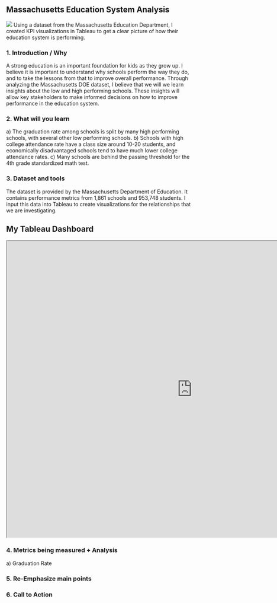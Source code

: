 ## Massachusetts Education System Analysis
<img src="https://cdn10.bostonmagazine.com/wp-content/uploads/sites/2/2018/05/bostonlatinfb.jpg"/>
Using a dataset from the Massachusetts Education Department, I created KPI visualizations in Tableau to get a clear picture of how their education system is performing.


### 1. Introduction / Why
A strong education is an important foundation for kids as they grow up. I believe it is important to understand why schools perform the way they do, and to take the lessons from that to improve overall performance. Through analyzing the Massachusetts DOE dataset, I believe that we will we learn insights about the low and high performing schools. These insights will allow key stakeholders to make informed decisions on how to improve performance in the education system. 

### 2. What will you learn
a) The graduation rate among schools is split by many high performing schools, with several other low performing schools.
b) Schools with high college attendance rate have a class size around 10-20 students, and economically disadvantaged schools tend to have much lower college attendance rates.
c) Many schools are behind the passing threshold for the 4th grade standardized math test. 

### 3. Dataset and tools
The dataset is provided by the Massachusetts Department of Education. It contains performance metrics from 1,861 schools and 953,748 students. I input this data into Tableau to create visualizations for the relationships that we are investigating.
<!-- example.html on GitHub Pages -->
<h2>My Tableau Dashboard</h2>
<iframe src="https://public.tableau.com/app/profile/andhy.alvarez/viz/Book2_17530197870140/Dashboard1"
        width="1000" height="800"></iframe>

### 4. Metrics being measured + Analysis
a) Graduation Rate

### 5. Re-Emphasize main points

### 6. Call to Action





